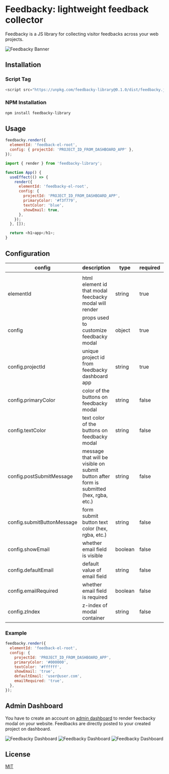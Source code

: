# Feedbacky: lightweight feedback collector

Feedbacky is a JS library for collecting visitor feedbacks across your web projects.

![Feedbacky Banner](https://i.imgur.com/GwGlFI9.jpeg)

## Installation

### Script Tag

```javascript
<script src="https://unpkg.com/feedbacky-library@0.1.0/dist/feedbacky.js"></script>
```

### NPM Installation

```bash
npm install feedbacky-library
```

## Usage

```javascript
feedbacky.render({
  elementId: 'feedback-el-root',
  config: { projectId: 'PROJECT_ID_FROM_DASHBOARD_APP' },
});
```

```javascript
import { render } from 'feedbacky-library';

function App() {
  useEffect(() => {
    render({
      elementId: 'feedbacky-el-root',
      config: {
        projectId: 'PROJECT_ID_FROM_DASHBOARD_APP',
        primaryColor: '#f3f779',
        textColor: 'blue',
        showEmail: true,
      },
    });
  }, []);

  return <h1>app</h1>;
}
```

## Configuration

| **config**                 | **description**                                                                         | **type** | **required** | **default**                  |
| -------------------------- | --------------------------------------------------------------------------------------- | -------- | ------------ | ---------------------------- |
|                            |                                                                                         |          |              |                              |
| elementId                  | html element id that modal feecbacky modal will render                                  | string   | true         | null                         |
| config                     | props used to customize feedbacky modal                                                 | object   | true         | null                         |
| config.projectId           | unique project id from feedbacky dashboard app                                          | string   | true         | null                         |
| config.primaryColor        | color of the buttons on feedbacky modal                                                 | string   | false        | #764abc                      |
| config.textColor           | text color of the buttons on feedbacky modal                                            | string   | false        | #ffffff                      |
| config.postSubmitMessage   | message that will be visible on submit button after form is submitted (hex, rgba, etc.) | string   | false        | "Thanks four your feedback!" |
| config.submitButtonMessage | form submit button text color (hex, rgba, etc.)                                         | string   | false        | "Send Feedback!"             |
| config.showEmail           | whether email field is visible                                                          | boolean  | false        | false                        |
| config.defaultEmail        | default value of email field                                                            | string   | false        | ""                           |
| config.emailRequired       | whether email field is required                                                         | boolean  | false        | false                        |
| config.zIndex              | z-index of modal container                                                              | string   | false        | 999999                       |

### Example

```javascript
feedbacky.render({
  elementId: 'feedback-el-root',
  config: {
    projectId: 'PROJECT_ID_FROM_DASHBOARD_APP',
    primaryColor: '#000000',
    textColor: '#ffffff',
    showEmail: 'true',
    defaultEmail: 'user@user.com',
    emailRequired: 'true',
  },
});
```

## Admin Dashboard

You have to create an account on [admin dashboard](https://feedbacky-dashboard.herokuapp.com/) to render feecbacky modal on your website. Feedbacks are directly posted to your created project on dashboard.

![Feedbacky Dashboard](https://i.imgur.com/hwajDq1.jpg)
![Feedbacky Dashboard](https://i.imgur.com/fsu0kdd.jpg)
![Feedbacky Dashboard](https://i.imgur.com/SpzZBTz.jpg)

## License

[MIT](https://choosealicense.com/licenses/mit/)

